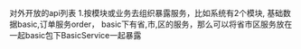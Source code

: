 对外开放的api列表
1.按模块或业务去组织暴露服务，比如系统有2个模块,
基础数据basic,订单服务order，
basic下有省,市,区的服务，那么可以将省市区服务放在一起basic包下BasicService一起暴露
